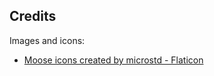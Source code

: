 ## Credits


Images and icons:

- <a href="https://www.flaticon.com/free-icons/moose" title="moose icons">Moose icons created by microstd - Flaticon</a>